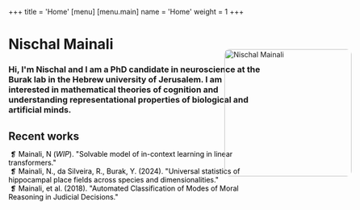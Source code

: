 +++
title = 'Home'
[menu]
  [menu.main]
    name = 'Home'
    weight = 1
+++

<style type="text/css">
.home h1 {
  font-size: 2em;
  font-style: normal;
}

.home h2 {
  font-style: italic;
  font-weight: normal;
}

.home h3 {
  font-weight: normal;
  padding-right: 18em;
}

.profile-image {
  position: absolute;
  top: 10.5em;
  right: 0;
  width: 18em;
  height: auto;
  object-fit: cover;
  margin-right: 3.7em;
  border-radius: 10px;
}

.publications {
  margin-top: 1.5em;
}

.publications h2 {
  margin-bottom: 0.5em;
}

.publications ul {
  list-style-type: none;
  padding: 0;
}

.publications a {
  color: #000000;
  text-decoration: none;
  border-bottom: 1px solid transparent;
  padding: 2px 4px;
  transition: color 0s, background-color 0s, border-bottom 0s;
}

.publications a:hover {
  color: white;
  background-color: #005077;
}

.publications a:hover {
  position: static;
  inset: auto;
}

/* Media Queries for Responsive Design */
@media screen and (max-width: 768px) {
  .home h3 {
    padding-right: 0;
    margin-bottom: 1em; /* Reduced from 20em to 1em */
  }

  .profile-image {
    position: relative;
    top: auto;
    right: auto;
    width: 100%;
    max-width: 18em;
    margin: 1em auto;
    display: block;
  }

  .publications {
    margin-top: 1em;
  }

  .publications a {
    display: block;
    padding: 0.5em 0;
  }
}

/* For very small screens */
@media screen and (max-width: 480px) {
  .home h1 {
    font-size: 1.5em;
  }

  .home h2 {
    font-size: 1.2em;
  }

  .home h3 {
    font-size: 1em;
    margin-bottom: 1em; /* Reduced from 15em to 1em */
  }

  .profile-image {
    max-width: 15em;
  }
}
</style>

<h1 class="title">Nischal Mainali</h1>

<h3>
Hi, I'm Nischal and I am a PhD candidate in neuroscience at the Burak lab in the Hebrew university of Jerusalem.
I am interested in mathematical theories of cognition and understanding representational properties of biological and artificial minds.
</h3>

<img src="nisch.jpg" alt="Nischal Mainali" class="profile-image">
<div class="publications">
  <h2> Recent works</h2>
  <ul>
    <li><a href="#">❡ Mainali, N (<i>WIP</i>). "Solvable model of in-context learning in linear transformers."</a></li>
    <li><a href="https://www.biorxiv.org/content/10.1101/2024.06.11.597569v1">❡ Mainali, N., da Silveira, R., Burak, Y. (2024). "Universal statistics of hippocampal place fields across species and dimensionalities."</a></li>
    <li><a href="https://papers.ssrn.com/sol3/papers.cfm?abstract_id=3205286">❡ Mainali, et al. (2018). "Automated Classification of Modes of Moral Reasoning in Judicial Decisions."</a></li>
  </ul>
</div>
